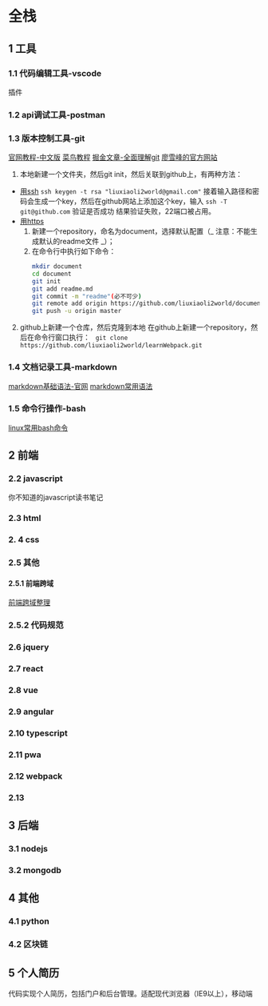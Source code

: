 # 全栈
## 1 工具
### 1.1 代码编辑工具-vscode
   插件

### 1.2 api调试工具-postman
### 1.3 版本控制工具-git
[官网教程-中文版](https://git-scm.com/book/zh/v2)
[菜鸟教程](http://www.runoob.com/git/git-tutorial.html)
[掘金文章-全面理解git](https://juejin.im/post/582bd0b4da2f600063d4f89e)
[廖雪峰的官方网站](https://www.liaoxuefeng.com/wiki/0013739516305929606dd18361248578c67b8067c8c017b000)
1. 本地新建一个文件夹，然后git init，然后关联到github上，有两种方法：
- [用ssh](http://www.runoob.com/git/git-remote-repo.html)
    ``` ssh keygen -t rsa "liuxiaoli2world@gmail.com" ```
    接着输入路径和密码会生成一个key，然后在github网站上添加这个key，输入
    ``` ssh -T git@github.com ``` 验证是否成功
    结果验证失败，22端口被占用。
- [用https](https://www.liaoxuefeng.com/wiki/0013739516305929606dd18361248578c67b8067c8c017b000/0013752340242354807e192f02a44359908df8a5643103a000)
    1. 新建一个repository，命名为document，选择默认配置（_ 注意：不能生成默认的readme文件 _）；
    2. 在命令行中执行如下命令：
        ```bash
        mkdir document
        cd document
        git init
        git add readme.md
        git commit -m "readme"(必不可少)
        git remote add origin https://github.com/liuxiaoli2world/document.git
        git push -u origin master
        ```
2. github上新建一个仓库，然后克隆到本地
    在github上新建一个repository，然后在命令行窗口执行：
    ``` git clone https://github.com/liuxiaoli2world/learnWebpack.git```
### 1.4 文档记录工具-markdown
[markdown基础语法-官网](http://www.markdown.cn/)
[markdown常用语法](http://wuxiaolong.me/2016/10/11/markdownGuide/)
### 1.5 命令行操作-bash
[linux常用bash命令](https://www.cnblogs.com/savorboard/p/bash-guide.html)

## 2 前端
### 2.2 javascript
你不知道的javascript读书笔记
### 2.3 html
### 2. 4 css
### 2.5 其他
#### 2.5.1 前端跨域
[前端跨域整理](https://juejin.im/post/5815f4abbf22ec006893b431)
### 2.5.2 代码规范
### 2.6 jquery
### 2.7 react
### 2.8 vue
### 2.9 angular
### 2.10 typescript
### 2.11 pwa
### 2.12 webpack
### 2.13
## 3 后端
### 3.1 nodejs
### 3.2 mongodb
## 4 其他
### 4.1 python
### 4.2 区块链
## 5 个人简历
代码实现个人简历，包括门户和后台管理。适配现代浏览器（IE9以上），移动端

